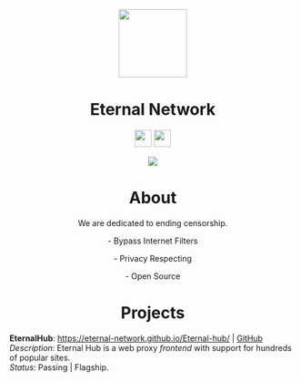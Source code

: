 <p align="center">
<img width="120px" src="https://avatars.githubusercontent.com/u/138321129?v=4">
</p>

<h1 align="center">Eternal Network</h1>

<p align="center">
<a href="https://discord.gg/QGwumCE4"><img height="30px" src="https://img.shields.io/badge/Discord-7289DA?style=for-the-badge&logo=discord&logoColor=white"><img></a>
<a href="https://github.com/Eternal-Network"><img height="30px" src="https://img.shields.io/badge/Github-0E0301?style=for-the-badge&logo=github&logoColor=white"><img></a>
  <p align="center">
<a href="https://eternal-network.github.io/"><img src="https://img.shields.io/website?down_message=eternal-network.github.io%20is%20down%20&style=for-the-badge&up_message=eternal-network.github.io%20is%20up%21&url=https%3A%2F%2Fneealdon3.github.io"></img></a>
  </p>
</p>

<h1 align="center">About</h1>
<p align="center">
  We are dedicated to ending censorship.
</p>

<p align="center">
- Bypass Internet Filters
  <p align="center">
- Privacy Respecting
  </p>

  <p align="center">
- Open Source
    </p>
</p>

<h1 align="center">Projects</h1>

**EternalHub**: https://eternal-network.github.io/Eternal-hub/ | [GitHub](https://github.com/Eternal-Network/Eternal-hub)
<br>
*Description*: Eternal Hub is a web proxy *frontend* with support for hundreds of popular sites.
<br>
*Status*: Passing | Flagship. 

